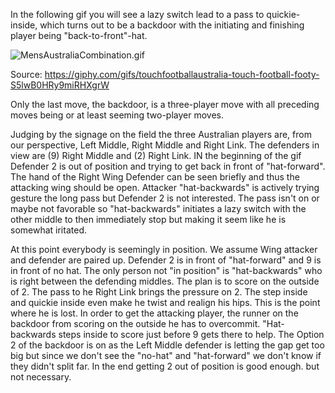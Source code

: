 In the following gif you will see a lazy switch lead to a pass to quickie-inside, which turns out to be a backdoor with the initiating and finishing player being "back-to-front"-hat. 

![MensAustraliaCombination.gif](.attachments.1476262/MensAustraliaCombination.gif) 

Source: <https://giphy.com/gifs/touchfootballaustralia-touch-football-footy-S5lwB0HRy9miRHXgrW>

Only the last move, the backdoor, is a three-player move with all preceding moves being or at least seeming two-player moves.

Judging by the signage on the field the three Australian players are, from our perspective, Left Middle, Right Middle and Right Link. The defenders in view are (9) Right Middle and (2) Right Link. IN the beginning of the gif Defender 2 is out of position and trying to get back in front of "hat-forward". The hand of the Right Wing Defender can be seen briefly and thus the attacking wing should be open. Attacker "hat-backwards" is actively trying gesture the long pass but Defender 2 is not interested. The pass isn't on or maybe not favorable so "hat-backwards" initiates a lazy switch with the other middle to then immediately stop but making it seem like he is somewhat iritated.

At this point everybody is seemingly in position. We assume Wing attacker and defender are paired up. Defender 2 is in front of "hat-forward" and 9 is in front of no hat. The only person not "in position" is "hat-backwards" who is right between the defending middles. The plan is to score on the outside of 2. The pass to he Right Link brings the pressure on 2. The step inside and quickie inside even make he twist and realign his hips. This is the point where he is lost. In order to get the attacking player, the runner on the backdoor from scoring on the outside he has to overcommit. "Hat-backwards steps inside to score just before 9 gets there to help. The Option 2 of the backdoor is on as the Left Middle defender is letting the gap get too big but since we don't see the "no-hat" and "hat-forward" we don't know if they didn't split far. In the end getting 2 out of position is good enough. but not necessary.